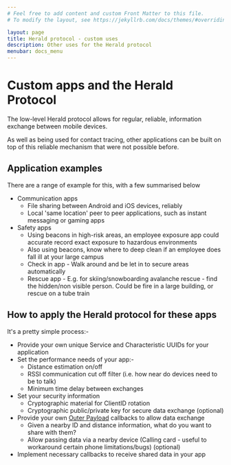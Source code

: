 ```yaml
---
# Feel free to add content and custom Front Matter to this file.
# To modify the layout, see https://jekyllrb.com/docs/themes/#overriding-theme-defaults

layout: page
title: Herald protocol - custom uses
description: Other uses for the Herald protocol
menubar: docs_menu
---
```


# Custom apps and the Herald Protocol

The low-level Herald protocol allows for regular, reliable, information exchange between mobile devices.

As well as being used for contact tracing, other applications can be built on top of this reliable
mechanism that were not possible before.

## Application examples

There are a range of example for this, with a few summarised below

- Communication apps
  - File sharing between Android and iOS devices, reliably
  - Local 'same location' peer to peer applications, such as instant messaging or gaming apps
- Safety apps
  - Using beacons in high-risk areas, an employee exposure app could accurate record exact exposure to hazardous environments
  - Also using beacons, know where to deep clean if an employee does fall ill at your large campus
  - Check in app - Walk around and be let in to secure areas automatically
  - Rescue app - E.g. for skiing/snowboarding avalanche rescue - find the hidden/non visible person. Could be fire in a large building, or rescue on a tube train

## How to apply the Herald protocol for these apps

It's a pretty simple process:-

- Provide your own unique Service and Characteristic UUIDs for your application
- Set the performance needs of your app:-
  - Distance estimation on/off
  - RSSI communication cut off filter (i.e. how near do devices need to be to talk)
  - Minimum time delay between exchanges
- Set your security information
  - Cryptographic material for ClientID rotation
  - Cryptographic public/private key for secure data exchange (optional)
- Provide your own [Outer Payload](../payload/outer) callbacks to allow data exchange
  - Given a nearby ID and distance information, what do you want to share with them?
  - Allow passing data via a nearby device (Calling card - useful to workaround certain phone limitations/bugs) (optional)
- Implement necessary callbacks to receive shared data in your app

